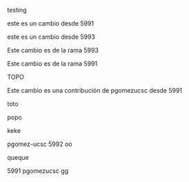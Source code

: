 testing

este es un cambio desde 5991

este es un cambio desde 5993


Este cambio es de la rama 5993

Este cambio es de la rama 5991

TOPO

Este cambio es una contribución de pgomezucsc desde 5991

toto

popo

keke

pgomez-ucsc 5992 oo

queque

5991 pgomezucsc gg
